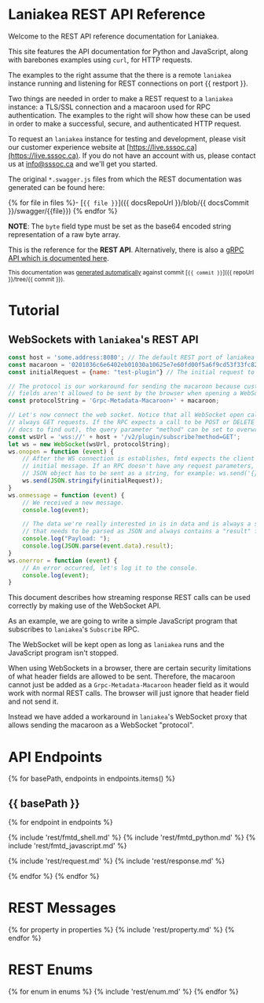 # Laniakea REST API Reference

Welcome to the REST API reference documentation for Laniakea.

This site features the API documentation for Python and JavaScript, along with
barebones examples using `curl`, for HTTP requests.

The examples to the right assume that the there is a remote `laniakea` instance
running and listening for REST connections on port {{ restport }}.

Two things are needed in order to make a REST request to a `laniakea` instance: 
a TLS/SSL connection and a macaroon used for RPC authentication. The examples 
to the right will show how these can be used in order to make a successful, 
secure, and authenticated HTTP request.

To request an `laniakea` instance for testing and development, please visit our customer
experience website at [https://live.sssoc.ca](https://live.sssoc.ca). If you do not
have an account with us, please contact us at [info@sssoc.ca](info@sssoc.ca) and we'll
get you started.

The original `*.swagger.js` files from which the REST documentation was generated
can be found here:

{% for file in files %}- [`{{ file }}`]({{ docsRepoUrl }}/blob/{{ docsCommit }}/swagger/{{file}})
{% endfor %}

**NOTE**: The `byte` field type must be set as the base64 encoded string
representation of a raw byte array.


This is the reference for the **REST API**. Alternatively, there is also a [gRPC
API which is documented here](#laniakea-grpc-api-reference).

<small>This documentation was
[generated automatically](https://github.com/SSSOC-CAN/laniakea-api) against commit
[`{{ commit }}`]({{ repoUrl }}/tree/{{ commit }}).</small>

# Tutorial

## WebSockets with `laniakea`'s REST API

```js
const host = 'some.address:8080'; // The default REST port of laniakea
const macaroon = '0201036c6e6402eb01030a10625e7e60fd00f5a6f9cd53f33fc82a...'; // The hex encoded macaroon to send
const initialRequest = {name: "test-plugin"} // The initial request to send (see API docs for each RPC).

// The protocol is our workaround for sending the macaroon because custom header
// fields aren't allowed to be sent by the browser when opening a WebSocket.
const protocolString = 'Grpc-Metadata-Macaroon+' + macaroon;

// Let's now connect the web socket. Notice that all WebSocket open calls are
// always GET requests. If the RPC expects a call to be POST or DELETE (see API
// docs to find out), the query parameter "method" can be set to overwrite.
const wsUrl = 'wss://' + host + '/v2/plugin/subscribe?method=GET';
let ws = new WebSocket(wsUrl, protocolString);
ws.onopen = function (event) {
    // After the WS connection is establishes, fmtd expects the client to send the
    // initial message. If an RPC doesn't have any request parameters, an empty
    // JSON object has to be sent as a string, for example: ws.send('{}')
    ws.send(JSON.stringify(initialRequest));
}
ws.onmessage = function (event) {
    // We received a new message.
    console.log(event);

    // The data we're really interested in is in data and is always a string
    // that needs to be parsed as JSON and always contains a "result" field:
    console.log("Payload: ");
    console.log(JSON.parse(event.data).result);
}
ws.onerror = function (event) {
    // An error occurred, let's log it to the console.
    console.log(event);
}
```

This document describes how streaming response REST calls can be used correctly
by making use of the WebSocket API.

As an example, we are going to write a simple JavaScript program that subscribes
to `laniakea`'s `Subscribe` RPC.

The WebSocket will be kept open as long as `laniakea` runs and the JavaScript program
isn't stopped.

When using WebSockets in a browser, there are certain security limitations of
what header fields are allowed to be sent. Therefore, the macaroon cannot just
be added as a `Grpc-Metadata-Macaroon` header field as it would work with normal
REST calls. The browser will just ignore that header field and not send it.

Instead we have added a workaround in `laniakea`'s WebSocket proxy that allows
sending the macaroon as a WebSocket "protocol".

# API Endpoints

{% for basePath, endpoints in endpoints.items() %}
## {{ basePath }}
{% for endpoint in endpoints %}

{% include 'rest/fmtd_shell.md' %}
{% include 'rest/fmtd_python.md' %}
{% include 'rest/fmtd_javascript.md' %}

{% include 'rest/request.md' %}
{% include 'rest/response.md' %}

{% endfor %}
{% endfor %}

# REST Messages
{% for property in properties %}
{% include 'rest/property.md' %}
{% endfor %}

# REST Enums
{% for enum in enums %}
{% include 'rest/enum.md' %}
{% endfor %}
